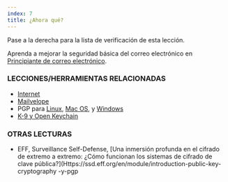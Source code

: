 ```yaml
---
index: 7
title: ¿Ahora qué?
---
```

Pase a la derecha para la lista de verificación de esta lección.

Aprenda a mejorar la seguridad básica del correo electrónico en [Principiante de correo electrónico](umbrella://communications/email/beginner).

### LECCIONES/HERRAMIENTAS RELACIONADAS

*   [Internet](umbrella://communications/the-internet)
*   [Mailvelope](umbrella://tools/messaging/s_mailvelope.md)
*   PGP para [Linux](umbrella://tools/pgp/s_pgp-for-linux.md), [Mac OS](umbrella://tools/pgp/s_pgp-for-mac-os-x.md), y [Windows](umbrella://tools/pgp/s_pgp-for-windows.md)
*   [K-9 y Open Keychain](umbrella://tools/encryption/s_k9-apg.md)

### OTRAS LECTURAS

*   EFF, Surveillance Self-Defense, [Una inmersión profunda en el cifrado de extremo a extremo: ¿Cómo funcionan los sistemas de cifrado de clave pública?](Https://ssd.eff.org/en/module/introduction-public-key-cryptography -y-pgp